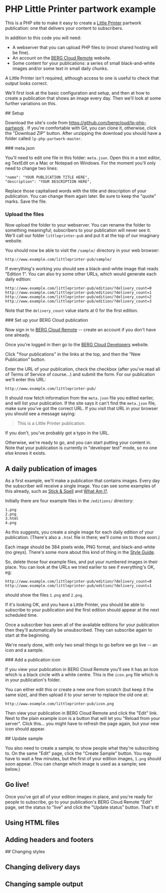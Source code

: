 # PHP Little Printer partwork example

This is a PHP site to make it easy to create a [Little Printer](http://bergcloud.com/littleprinter/) partwork publication: one that delivers your content to subscribers.

In addition to this code you will need:

* A webserver that you can upload PHP files to (most shared hosting will be fine).
* An account on the [BERG Cloud Remote](http://remote.bergcloud.com/) website.
* Some content for your publications: a series of small black-and-white images and/or some text in small daily chunks.

A Little Printer isn't required, although access to one is useful to check that output looks correct.

We'll first look at the basic configuration and setup, and then at how to create a publication that shows an image every day. Then we'll look at some further variations on this.

## Setup

Download the site's code from https://github.com/bergcloud/lp-php-partwork . If you're comfortable with Git, you can clone it, otherwise, click the "Download ZIP" button. After unzipping the download you should have a folder called `lp-php-partwork-master`.

### meta.json

You'll need to edit one file in this folder: `meta.json`. Open this in a text editor, eg TextEdit on a Mac or Notepad on Windows. For the moment you'll only need to change two lines:

    "name": "YOUR PUBLICATION TITLE HERE",
    "description": "YOUR DESCRIPTION HERE",

Replace those capitalised words with the title and description of your publication. You can change them again later. Be sure to keep the "quote" marks. Save the file.

### Upload the files

Now upload the folder to your webserver. You can rename the folder to something meaningful; subscribers to your publication will never see it. We'll call our folder `littleprinter-pub` and put it at the top of our imaginary website.

You should now be able to visit the `/sample/` directory in your web browser:

	http://www.example.com/littleprinter-pub/sample/

If everything's working you should see a black-and-white image that reads "Edition 1". You can also try some other URLs, which would generate each daily edition:

	http://www.example.com/littleprinter-pub/edition/?delivery_count=0
	http://www.example.com/littleprinter-pub/edition/?delivery_count=1
	http://www.example.com/littleprinter-pub/edition/?delivery_count=2
	http://www.example.com/littleprinter-pub/edition/?delivery_count=3

Note that the `delivery_count` value starts at 0 for the first edition.

### Set up your BERG Cloud publication

Now sign in to [BERG Cloud Remote](http://remote.bergcloud.com/) -- create an account if you don't have one already.

Once you're logged in then go to the [BERG Cloud Developers](http://remote.bergcloud.com/developers/) website.

Click "Your publications" in the links at the top, and then the "New Publication" button.

Enter the URL of your publication, check the checkbox (after you've read all of Terms of Service of course...) and submit the form. For our publication we'll enter this URL:

    http://www.example.com/littleprinter-pub/

It should now fetch information from the `meta.json` file you edited earlier, and will list your publication. If the site says it can't find the `meta.json` file, make sure you've got the correct URL. If you visit that URL in your browser you should see a message saying:

> This is a Little Printer publication.

If you don't, you've probably got a typo in the URL.

Otherwise, we're ready to go, and you can start putting your content in. Note that your publication is currently in "developer test" mode, so no one else knows it exists.


## A daily publication of images

As a first example, we'll make a publication that contains images. Every day the subscriber will receive a single image. You can see some examples of this already, such as [Stick & Spell](http://remote.bergcloud.com/publications/170) and [What Am I?](http://remote.bergcloud.com/publications/167).

Initially there are four example files in the `/editions/` directory:

	1.png
	2.png
	3.html
	4.png

As this suggests, you create a single image for each daily edition of your publication. (There's also a `.html` file in there; we'll come on to those soon.)

Each image should be 384 pixels wide, PNG format, and black-and-white (no greys). There's some more about this kind of thing in the [Style Guide](http://remote.bergcloud.com/developers/style_guide/).

So, delete those four example files, and put your numbered images in their place. You can look at the URLs we tried earlier to see if everything's OK, eg:

	http://www.example.com/littleprinter-pub/edition/?delivery_count=0
	http://www.example.com/littleprinter-pub/edition/?delivery_count=1

should show the files `1.png` and `2.png`.

If it's looking OK, and you have a Little Printer, you should be able to subscribe to your publication and the first edition should appear at the next scheduled time.

Once a subscriber has seen all of the available editions for your publication then they'll automatically be unsubscribed. They can subscribe again to start at the beginning.

We're nearly done, with only two small things to go before we go live -- an icon and a sample.

### Add a publication icon

If you view your publication in BERG Cloud Remote you'll see it has an Icon which is a black circle with a white centre. This is the `icon.png` file which is in your publication's folder.

You can either edit this or create a new one from scratch (but keep it the same size), and then upload it to your server to replace the old one at:

	http://www.example.com/littleprinter-pub/icon.png

Then view your publication in BERG Cloud Remote and click the "Edit" link. Next to the plain example icon is a button that will let you "Reload from your server". Click this... you might have to refresh the page again, but your new icon should appear.


## Update sample

You also need to create a sample, to show people what they're subscribing to. On the same "Edit" page, click the "Create Sample" button. You may have to wait a few minutes, but the first of your edition images, `1.png` should soon appear. (You can change which image is used as a sample; see below.)


## Go live!

Once you've got all of your edition images in place, and you're ready for people to subscribe, go to your publication's BERG Cloud Remote "Edit" page, set the status to "live" and click the "Update status" button. That's it!


## Using HTML files

## Adding headers and footers

## Changing styles

## Changing delivery days




## Changing sample output
